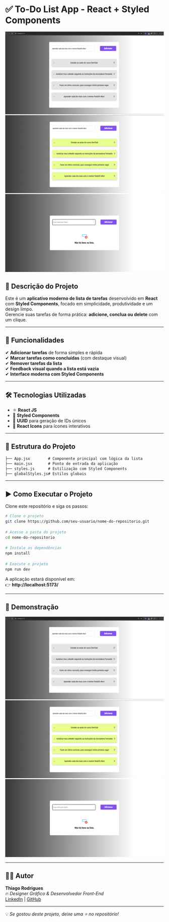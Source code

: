 
# ✅ **To-Do List App - React + Styled Components**  

![Preview 1](./Captura%20de%20tela%202025-08-29%20204738.png)  
![Preview 2](./Captura%20de%20tela%202025-08-29%20204752.png)  
![Preview 3](./Captura%20de%20tela%202025-08-29%20204808.png)  

## 📝 **Descrição do Projeto**  
Este é um **aplicativo moderno de lista de tarefas** desenvolvido em **React** com **Styled Components**, focado em simplicidade, produtividade e um design limpo.  
Gerencie suas tarefas de forma prática: **adicione, conclua ou delete** com um clique.  

---

## 🚀 **Funcionalidades**
✔ **Adicionar tarefas** de forma simples e rápida  
✔ **Marcar tarefas como concluídas** (com destaque visual)  
✔ **Remover tarefas da lista**  
✔ **Feedback visual quando a lista está vazia**  
✔ **Interface moderna com Styled Components**  

---

## 🛠 **Tecnologias Utilizadas**
- ⚛ **React JS**
- 💅 **Styled Components**
- 🔑 **UUID** para geração de IDs únicos
- 🎨 **React Icons** para ícones interativos

---

## 📂 **Estrutura do Projeto**
```
├── App.jsx        # Componente principal com lógica da lista
├── main.jsx       # Ponto de entrada da aplicação
├── styles.js      # Estilização com Styled Components
├── globalStyles.js# Estilos globais
```

---

## ▶ **Como Executar o Projeto**
Clone este repositório e siga os passos:  

```bash
# Clone o projeto
git clone https://github.com/seu-usuario/nome-do-repositorio.git

# Acesse a pasta do projeto
cd nome-do-repositorio

# Instale as dependências
npm install

# Execute o projeto
npm run dev
```

A aplicação estará disponível em:  
👉 **http://localhost:5173/**  

---

## 📸 **Demonstração**
![Captura de Tela](./Captura%20de%20tela%202025-08-29%20204738.png)  
![Captura de Tela](./Captura%20de%20tela%202025-08-29%20204752.png)  
![Captura de Tela](./Captura%20de%20tela%202025-08-29%20204808.png)  

---

## 👨‍💻 **Autor**
**Thiago Rodrigues**  
🔥 *Designer Gráfico & Desenvolvedor Front-End*  
[LinkedIn](https://www.linkedin.com) | [GitHub](https://github.com)

---

💡 *Se gostou deste projeto, deixe uma ⭐ no repositório!*  
